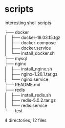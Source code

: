 # scripts
interesting shell scripts

├── docker <br>
│   ├── docker-19.03.15.tgz <br>
│   ├── docker-compose <br>
│   ├── docker.service <br>
│   └── install_docker.sh <br>
├── mysql <br>
├── nginx <br>
│   ├── install_nginx.sh <br>
│   ├── nginx-1.20.1.tar.gz <br>
│   └── nginx.service <br>
├── README.md <br>
├── redis <br>
│   ├── install_redis.sh <br>
│   ├── redis-5.0.2.tar.gz <br>
│   └── redis.service <br>
└── test <br>

4 directories, 12 files
